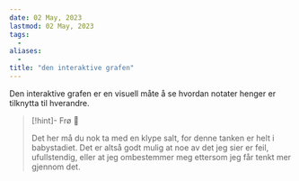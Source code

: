 ```yaml
---
date: 02 May, 2023
lastmod: 02 May, 2023
tags:
  - 
aliases:
  - 
title: "den interaktive grafen"
---
```

Den interaktive grafen er en visuell måte å se hvordan notater henger er tilknytta til hverandre.

> [!hint]- Frø  🌱
>
> Det her må du nok ta med en klype salt, for denne tanken er helt i babystadiet. Det er altså godt mulig at noe av det jeg sier er feil, ufullstendig, eller at jeg ombestemmer meg ettersom jeg får tenkt mer gjennom det.
